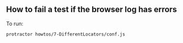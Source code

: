 How to fail a test if the browser log has errors
------------------------------------------------

To run:

`protractor howtos/7-DifferentLocators/conf.js`

